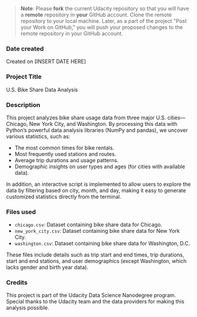>**Note**: Please **fork** the current Udacity repository so that you will have a **remote** repository in **your** GitHub account. Clone the remote repository to your local machine. Later, as a part of the project "Post your Work on GitHub," you will push your proposed changes to the remote repository in your GitHub account.

### Date created
Created on [INSERT DATE HERE]

### Project Title
U.S. Bike Share Data Analysis

### Description
This project analyzes bike share usage data from three major U.S. cities—Chicago, New York City, and Washington. By processing this data with Python’s powerful data analysis libraries (NumPy and pandas), we uncover various statistics, such as:

- The most common times for bike rentals.
- Most frequently used stations and routes.
- Average trip durations and usage patterns.
- Demographic insights on user types and ages (for cities with available data).

In addition, an interactive script is implemented to allow users to explore the data by filtering based on city, month, and day, making it easy to generate customized statistics directly from the terminal.

### Files used
- `chicago.csv`: Dataset containing bike share data for Chicago.
- `new_york_city.csv`: Dataset containing bike share data for New York City.
- `washington.csv`: Dataset containing bike share data for Washington, D.C.

These files include details such as trip start and end times, trip durations, start and end stations, and user demographics (except Washington, which lacks gender and birth year data).

### Credits
This project is part of the Udacity Data Science Nanodegree program. Special thanks to the Udacity team and the data providers for making this analysis possible.
